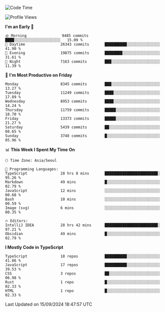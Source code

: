 <!--START_SECTION:waka-->
![Code Time](http://img.shields.io/badge/Code%20Time-6%2C731%20hrs%2012%20mins-blue)

![Profile Views](http://img.shields.io/badge/Profile%20Views-0-blue)

**I'm an Early 🐤** 

```text
🌞 Morning                9485 commits        ████░░░░░░░░░░░░░░░░░░░░░   15.09 % 
🌆 Daytime                26343 commits       ██████████░░░░░░░░░░░░░░░   41.90 % 
🌃 Evening                19875 commits       ████████░░░░░░░░░░░░░░░░░   31.61 % 
🌙 Night                  7163 commits        ███░░░░░░░░░░░░░░░░░░░░░░   11.39 % 
```
📅 **I'm Most Productive on Friday** 

```text
Monday                   8345 commits        ███░░░░░░░░░░░░░░░░░░░░░░   13.27 % 
Tuesday                  11249 commits       ████░░░░░░░░░░░░░░░░░░░░░   17.89 % 
Wednesday                8953 commits        ████░░░░░░░░░░░░░░░░░░░░░   14.24 % 
Thursday                 11759 commits       █████░░░░░░░░░░░░░░░░░░░░   18.70 % 
Friday                   13373 commits       █████░░░░░░░░░░░░░░░░░░░░   21.27 % 
Saturday                 5439 commits        ██░░░░░░░░░░░░░░░░░░░░░░░   08.65 % 
Sunday                   3748 commits        █░░░░░░░░░░░░░░░░░░░░░░░░   05.96 % 
```


📊 **This Week I Spent My Time On** 

```text
🕑︎ Time Zone: Asia/Seoul

💬 Programming Languages: 
TypeScript               28 hrs 8 mins       ████████████████████████░   95.26 % 
Markdown                 49 mins             █░░░░░░░░░░░░░░░░░░░░░░░░   02.79 % 
JavaScript               12 mins             ░░░░░░░░░░░░░░░░░░░░░░░░░   00.68 % 
Bash                     10 mins             ░░░░░░░░░░░░░░░░░░░░░░░░░   00.59 % 
Image (svg)              6 mins              ░░░░░░░░░░░░░░░░░░░░░░░░░   00.35 % 

🔥 Editors: 
IntelliJ IDEA            28 hrs 42 mins      ████████████████████████░   97.21 % 
Obsidian                 49 mins             █░░░░░░░░░░░░░░░░░░░░░░░░   02.79 % 
```

**I Mostly Code in TypeScript** 

```text
TypeScript               18 repos            ██████████░░░░░░░░░░░░░░░   41.86 % 
JavaScript               17 repos            ██████████░░░░░░░░░░░░░░░   39.53 % 
CSS                      3 repos             ██░░░░░░░░░░░░░░░░░░░░░░░   06.98 % 
Rust                     1 repo              █░░░░░░░░░░░░░░░░░░░░░░░░   02.33 % 
HTML                     1 repo              █░░░░░░░░░░░░░░░░░░░░░░░░   02.33 % 
```




 Last Updated on 15/09/2024 18:47:57 UTC
<!--END_SECTION:waka-->
